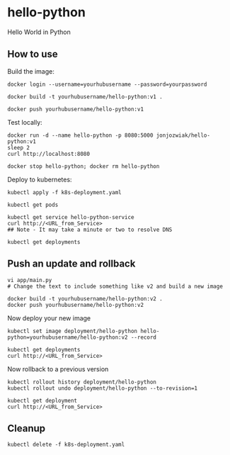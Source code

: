 # hello-python
Hello World in Python

## How to use

Build the image:
```
docker login --username=yourhubusername --password=yourpassword

docker build -t yourhubusername/hello-python:v1 .

docker push yourhubusername/hello-python:v1
```

Test locally: 
```
docker run -d --name hello-python -p 8080:5000 jonjozwiak/hello-python:v1
sleep 2
curl http://localhost:8080

docker stop hello-python; docker rm hello-python
```

Deploy to kubernetes: 
```
kubectl apply -f k8s-deployment.yaml

kubectl get pods 

kubectl get service hello-python-service
curl http://<URL_from_Service>
## Note - It may take a minute or two to resolve DNS

kubectl get deployments
```

## Push an update and rollback 

```
vi app/main.py
# Change the text to include something like v2 and build a new image 

docker build -t yourhubusername/hello-python:v2 .
docker push yourhubusername/hello-python:v2
```

Now deploy your new image

```
kubectl set image deployment/hello-python hello-python=yourhubusername/hello-python:v2 --record

kubectl get deployments 
curl http://<URL_from_Service>
```

Now rollback to a previous version

```
kubectl rollout history deployment/hello-python
kubectl rollout undo deployment/hello-python --to-revision=1

kubectl get deployment
curl http://<URL_from_Service>
```

## Cleanup 

```
kubectl delete -f k8s-deployment.yaml
```

